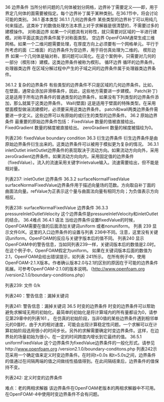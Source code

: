 36 边界条件
当所分析问题的几何体被划分网格，边界补丁需要定义——即，用于界定几何体的面需要被指定。每个边界补丁属于某种类别。在36.1节中，将会讨论可能的类别。
36.1 基本类型
36.1.1 几何边界条件 
某些类型的边界补丁可以用纯几何来描述。这类补丁的数值处理方法本质上对于求解器是很清楚的，不需要过多的建模操作。
对称面边界  如果一个问题具有对称性，就只需要对区域的一半进行建模。对称平面这类边界条件属于对称面类型。
空边界  OpenFOAM通常生成三维网格。如果一个二维问题需要处理，在厚度方向上必须要有一个网格单元。平行于所考虑的面（二维面）的边界条件为空边界，用于将仿真处理为二维的。
楔形边界  如果一个几何体是轴对称，那问题可以简化。在这个案例中，只需要对几何的一部分（楔形体）建模。这类边界条件被称为楔形。
循环边界  循环的边界条件。
处理器类边界  在区域分解过程中产生的子域之间的边界条件属于处理器类边界条件。

36.1.2 复杂的边界条件
有些类型的边界条件不只是区域的几何边界条件。比如，在壁面，通常会添加非滑移条件，因此，这些地方需要进一步建模。
Patch(补丁)  这是适用于所有边界条件的普通类型的边界条件。如果没有下列类型的边界条件添加，那么就属于这类边界条件。
Wall(壁面)  这是适用于壁面的特殊类型。在采用壁面模型做湍流建模时，必须要采用这类边界条件。
patch和wall两类边界条件需要进一步定义。这些边界可以有原始的或衍生的类型的边界条件。
36.2 原始边界条件
最重要的原始边界条件包括：
FixedValue  数量的值被直接给出。
FixedGradient  数量的梯度被直接给出。
zeroGradient  数量的梯度被描绘为0。
 
列表236: fixedValue boundary condition
36.3  衍生边界条件
衍生边界条件是由原始边界条件衍生出来的。这类边界条件可以被用于模拟更为复杂的情况。
36.3.1 inletOutlet
inletOutlet边界条件的表现取决于流动方向。如果流动方向向外，采用zeroGradient边界条件。如果流动方向向内，采用固定值的边界条件（fixedValue）。流入的流速采用关键字inletvalue输入。流速需要给出，但不能是相对量。
 
列表237: inletOutlet 边界条件
36.3.2  surfaceNormalFixedValue
surfaceNormalFixedValue边界条件用于描述向量场的范数。方向取自补丁面的曲面法向量。refValue为正表示这个量与曲面法向量有相同方向；为负值表示方向相反。
 
列表238: surfaceNormalFixedValue 边界条件
36.3.3 pressureInletOutletVelocity
这个边界条件是pressureInletVelocity和inletOutlet的结合。
36.4难点
36.4.1 语法
当给边界条件设置fixedValue的时候，OpenFOAM需要在值的后面添加关键词uniform 或者nonuniform。
列表 239 显示文件0/K。这里的入口边界条件的设置与列表 236中不同。注意，这里没有关键词uniform。OpenFOAM的反应与关键字版本后的值不同。
列表240 显示OpenFOAM中的警告信息，当如同列表239一样，关键词版本后的数值是2.0时。在这个例子中，OpenFOAM假定为uniform。
如果在关键词版本后面的数值为2.1，OpenFOAM会给出错误提示，如列表 241所示。
在所有例子中，使用OpenFOAM-2.1.X版本。作者确认版本2.0与2.1的区别的原因在于可能的边界条件拓展。可参考OpenFOAM-2.1.0的版本说明。（http://www.openfoam.org /version2.1.0/boundary-conditions.php）
 
列表239: 文件 0/k
 
列表240：警告信息：漏掉关键词
 
列表241: 警告信息：漏掉关键词
36.5 时变的边界条件
时变的边界条件可以帮助避免求解域无用的初始化。最简单的初始化是将计算域内的所有量都设为0，请参见第29章中的列表161 。
在仿真的初始阶段，当非0值的某些边界条件遇到相邻单元的0值时，由于大的相对速度，可能会出现计算稳定性问题。一个求解可以在计算初始阶段选用很小的时间步长。另外的求解需要确定时变边界条件。这样，在边界处的场量初始为很小，在一定的时间跨度内增长到它最终的值。
36.5.1  uniformFixedValue
这个边界条件为fixedValue边界条件的一般化形式。请参见http://www.openfoam.org /version2.1.0/boundary-conditons.php
列表242示范采用一个确定值来定义时变边界条件。在时间t=0.0s 和t=5.0s之间，边界条件的值通过在间隔两端的值之间做线性插值得到。在此间隔结束后，边界条件的值保持不变。
 
列表242: 定义时变的边界条件

难点：老的两相求解器
该边界条件在OpenFOAM老版本的两相求解器中不可用。在OpenFOAM-4中使用时变边界条件不会有问题。
